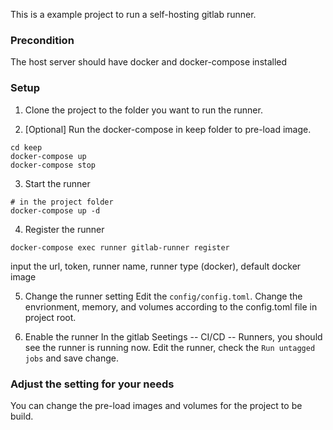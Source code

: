 This is a example project to run a self-hosting gitlab runner.

### Precondition
The host server should have docker and docker-compose installed

### Setup
1. Clone the project to the folder you want to run the runner.

2. [Optional] Run the docker-compose in keep folder to pre-load image.

```
cd keep
docker-compose up
docker-compose stop
``` 

3. Start the runner
```
# in the project folder
docker-compose up -d
```

4. Register the runner
```
docker-compose exec runner gitlab-runner register
```
input the url, token, runner name, runner type (docker), default docker image

5. Change the runner setting
Edit the `config/config.toml`. Change the envrionment, memory, and volumes according to the config.toml file in project root.

6. Enable the runner
In the gitlab Seetings -- CI/CD -- Runners, you should see the runner is running now. Edit the runner, check the `Run untagged jobs` and save change.

### Adjust the setting for your needs
You can change the pre-load images and volumes for the project to be build.
